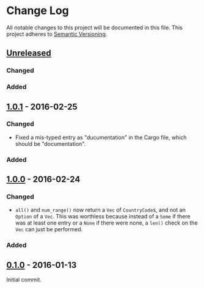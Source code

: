 # Change Log
All notable changes to this project will be documented in this file.
This project adheres to [Semantic Versioning](http://semver.org/).

## [Unreleased]

### Changed

### Added

## [1.0.1] - 2016-02-25

### Changed

- Fixed a mis-typed entry as "ducumentation" in the Cargo file, which should be
  "documentation".

### Added

## [1.0.0] - 2016-02-24

### Changed

- `all()` and `num_range()` now return a `Vec` of `CountryCode`s, and not an
  `Option` of a `Vec`. This was worthless because instead of a `Some` if there
  was at least one entry or a `None` if there were none, a `len()` check on the
  `Vec` can just be performed.

### Added

## [0.1.0] - 2016-01-13

Initial commit.

[Unreleased]: https://github.com/zeyla/iso3166-1.rs/compare/v1.0.0...master
[1.0.1]: https://github.com/zeyla/iso3166-1.rs/compare/v1.0.0...v1.0.1
[1.0.0]: https://github.com/zeyla/iso3166-1.rs/compare/v0.1.0...v1.0.0
[0.1.0]: https://github.com/zeyla/iso3166-1.rs/compare/b44021c...v0.1.0
